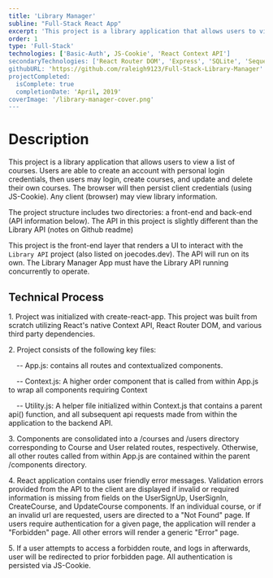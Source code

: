 ```yaml
---
title: 'Library Manager'
subline: "Full-Stack React App"
excerpt: 'This project is a library application that allows users to view a list of courses. Users are able to create an account with personal login credentials, then users may login, create courses, and update and delete their own courses.'
order: 1
type: 'Full-Stack'
technologies: ['Basic-Auth', JS-Cookie', 'React Context API']
secondaryTechnologies: ['React Router DOM', 'Express', 'SQLite', 'Sequelize']
githubURL: 'https://github.com/raleigh9123/Full-Stack-Library-Manager'
projectCompleted:
  isComplete: true
  completionDate: 'April, 2019'
coverImage: '/library-manager-cover.png'
---
```

# Description
This project is a library application that allows users to view a list of courses. Users are able to create an account with personal login credentials, then users may login, create courses, and update and delete their own courses. The browser will then persist client credentials (using JS-Cookie). Any client (browser) may view library information.

The project structure includes two directories: a front-end and back-end (API information below). The API in this project is slightly different than the Library API (notes on Github readme)

This project is the front-end layer that renders a UI to interact with the ` Library API ` project (also listed on joecodes.dev). The API will run on its own. The Library Manager App must have the Library API running concurrently to operate.

## Technical Process
1\. Project was initialized with create-react-app. This project was built from scratch utilizing React's native Context API, React Router DOM, and various third party dependencies.

2\. Project consists of the following key files:

    -- App.js: contains all routes and contextualized components.

    -- Context.js: A higher order component that is called from within App.js to wrap all components requiring Context

    -- Utility.js: A helper file initialized within Context.js that contains a parent api() function, and all subsequent api requests made from within the application to the backend API.

3\. Components are consolidated into a /courses and /users directory corresponding to Course and User related routes, respectively. Otherwise, all other routes called from within App.js are contained within the parent /components directory.

4\. React application contains user friendly error messages. Validation errors provided from the API to the client are displayed if invalid or required information is missing from fields on the UserSignUp, UserSignIn, CreateCourse, and UpdateCourse components. If an individual course, or if an invalid url are requested, users are directed to a "Not Found" page. If users require authentication for a given page, the application will render a "Forbidden" page. All other errors will render a generic "Error" page.

5\. If a user attempts to access a forbidden route, and logs in afterwards, user will be redirected to prior forbidden page. All authentication is persisted via JS-Cookie.

